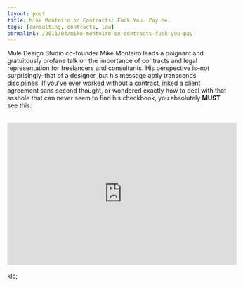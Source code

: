 ```yaml
---
layout: post
title: Mike Monteiro on Contracts: Fuck You. Pay Me.
tags: [consulting, contracts, law]
permalink: /2011/04/mike-monteiro-on-contracts-fuck-you-pay
---
```


Mule Design Studio co-founder Mike Monteiro leads a poignant and gratuitously profane talk on the importance of contracts and legal representation for freelancers and consultants. His perspective is–not surprisingly–that of a designer, but his message aptly transcends disciplines. If you've ever worked without a contract, inked a client agreement sans second thought, or wondered exactly how to deal with that asshole that can never seem to find his checkbook, you absolutely <b>MUST</b> see this.<br />
<br />
<iframe frameborder="0" height="324" src="http://player.vimeo.com/video/22053820?title=0&amp;byline=0&amp;portrait=0" width="522"></iframe><br />
<br />
klc;